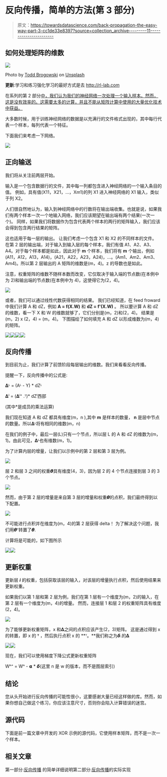 # 反向传播，简单的方法(第 3 部分)

> 原文：<https://towardsdatascience.com/back-propagation-the-easy-way-part-3-cc1de33e8397?source=collection_archive---------11----------------------->

## 如何处理矩阵的维数

![](img/c9706ff5b4eb88f707cd2085864bdec5.png)

Photo by [Todd Brogowski](https://unsplash.com/@toddswrittenword?utm_source=medium&utm_medium=referral) on [Unsplash](https://unsplash.com?utm_source=medium&utm_medium=referral)

**更新**:学习和练习强化学习的最好方式是去 http://rl-lab.com

在系列的第 2 部分[中，我们认为我们的神经网络一次处理一个输入样本。然而，这是没有效率的。这需要太多的计算，并且不能从矩阵计算中使用的大量优化技术中获益。](/back-propagation-the-easy-way-part-2-bea37046c897)

大多数时候，用于训练神经网络的数据是以充满行的文件格式出现的，其中每行代表一个样本，每列代表一个特征。

下面我们来考虑一下网络。

![](img/047444aff742ca25923cb51b9f07fcb7.png)

## 正向输送

我们将从关注前两层开始。

输入是一个包含数据行的文件，其中每一列都包含进入神经网络的一个输入条目的值。
例如，具有值(X11，X21，…，Xm1)的列 X1 进入神经网络的 X1 输入，类似于列 X2。

人们很自然地认为，输入到神经网络中的行数将在输出端收集。也就是说，如果我们有两个样本一次一个地输入网络，我们应该期望在输出端有两个结果(一次一个)。
同样，如果我们将数据作为包含代表两个样本的两行的矩阵输入，我们应该会得到包含两行结果的矩阵。

这也适用于每一层的输出。
让我们考虑一个包含 X1 和 X2 的不同样本的文件。
在第 2 层的输出端，对于输入到输入层的每个样本，我们有值 A1、A2、A3、A4。对于每个样本都是如此，因此对于 **m** 个样本，我们将有 **m** 个输出，例如(A11，A12，A13，A14)，(A21，A22，A23，A24)，…。(Am1、Am2、Am3、Am4)。所以第 2 层输出的 A 矩阵的维数是(m，4)。z 的导数也是如此。

注意，权重矩阵的维数不随样本数而改变，它仅取决于输入端的节点数(在本例中为 2)和输出端的节点数(在本例中为 4)，这使得它为(2，4)。

![](img/c619b5f11fde366ae6d338780e029489.png)

或者，我们可以通过线性代数获得相同的结果。
我们已经知道，在 feed froward 中我们计算 A 和 dZ，例如
**A = f(X.W)** 和 **dZ = f'(X.W)** 。
所以要计算 A 和 dZ 的维数，看一下 X 和 W 的维数就够了，它们分别是(m，2)和(2，4)。
结果是(m，2) x (2，4) = (m，4)。
下图描绘了如何填充 A 和 dZ 以形成维数为(m，4)的矩阵。

![](img/2002c802fe7f8dde14d1eb939864534c.png)![](img/510744c7bbb681f43b90bd830b7d7149.png)![](img/5bbd4aacae06f1235c770568b83a6656.png)![](img/c588a5a0668cd67cbbbecdb01e011c5b.png)

## 反向传播

到目前为止，我们计算了前馈阶段每层输出的维数。我们来看看反向传播。

提醒一下，反向传播中的公式是:

𝚫ᴸ = (Aᴸ - Y) * dZᴸ

𝚫ⁱ = (𝚫ⁱ⁺ .ᵀ)* dZⁱ西部

(其中*是成员的乘法运算)

我们现在知道 A 和 dZ 都具有维度(m，n ),其中 **m** 是样本的数量， **n** 是层中节点的数量。所以𝚫ᴸ将有相同的维数(m，n)

在我们的例子中，最后一层(L)只有一个节点，所以层 L 的 A 和 dZ 的维数为(m，1)。由此可见，𝚫ᴸ也有维数(m，1)。

为了计算内层的增量，让我们以示例中的第 2 层和第 3 层为例。

![](img/c6f5374f9463dd2a78f61204154e1bc7.png)

层 2 和层 3 之间的权重𝞱具有维度(4，3)，因为层 2 的 4 个节点连接到层 3 的 3 个节点。

![](img/257eb2619876eae515cd9164753a0404.png)

然而，由于第 2 层的增量是来自第 3 层的增量和权重𝞱的点积，我们最终得到以下配置。

![](img/26f8ef5aadb0c029fb6ec5447d0fcb17.png)

不可能进行点积并在维度为(m，4)的第 2 层获得 delta！
为了解决这个问题，我们用𝞱ᵀ转置了𝞱.

计算将是可能的，如下图所示

![](img/a9c483dc03576ca009fdabf75cf7ffbd.png)![](img/26a1cae7f0d00b592a88d8adb192b6c1.png)

## 更新权重

更新层 ***i*** 的权重，包括获取该层的输入，对该层的增量执行点积，然后使用结果来更新权重。

如果我们以第 1 层和第 2 层为例，我们在第 1 层有一个维度为(m，2)的输入，在第 2 层有一个维度为(m，4)的增量。
然而，连接层 1 和层 2 的权重矩阵具有维度
(2，4)。

![](img/beeba5b02ca3329cb0b7cc700215e173.png)

为了能够更新权重矩阵，x 和𝚫之间的点积应该产生(2，3)矩阵。
这是通过得到 x 的转置，即 x 的 **ᵀ** ，然后执行点积 x 的 **ᵀ。**我们称之为𝞭.的𝚫

![](img/57da926c67fe1d7a6801b77634011f0f.png)![](img/84f2d44000ee505512cd72aa74ab3786.png)

现在，我们可以使用梯度下降公式更新权重矩阵

Wⁿ⁺ = Wⁿ - 𝝰 * 𝞭(这里 n 是 w 的版本，而不是图层索引)

## 结论

您从头开始进行反向传播的可能性很小，这要感谢大量已经这样做的库。然而，如果你想自己做这个练习，你应该注意尺寸，否则你会陷入计算错误的迷宫。

## **源代码**

下面是前一篇文章中开发的 XOR 示例的源代码，它使用样本矩阵，而不是一次一个样本。

## 相关文章

第一部分:[反向传播](/back-propagation-the-easy-way-part-1-6a8cde653f65)
的简单详细说明第二部分:[反向传播](/back-propagation-the-easy-way-part-2-bea37046c897)的实际实现